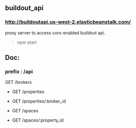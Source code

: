 ## buildout_api

### http://buildoutapi.us-west-2.elasticbeanstalk.com/

proxy server to access cors-enabled buildout api.

> npm start

## Doc:

### prefix : /api

GET /brokers


* GET /properties

* GET /properties/:broker_id


* GET /spaces

* GET /spaces/:property_id

